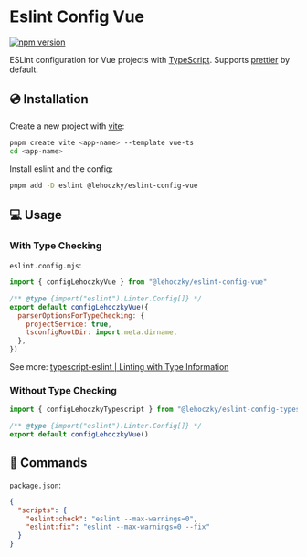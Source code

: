 # Eslint Config Vue

[![npm version](https://badge.fury.io/js/@lehoczky%2Feslint-config-vue.svg)](https://badge.fury.io/js/@lehoczky%2Feslint-config-vue)

ESLint configuration for Vue projects with [TypeScript](https://www.typescriptlang.org/). Supports [prettier](https://prettier.io/) by default.

## 💿 Installation

Create a new project with [vite](https://vitejs.dev/):

```sh
pnpm create vite <app-name> --template vue-ts
cd <app-name>
```

Install eslint and the config:

```sh
pnpm add -D eslint @lehoczky/eslint-config-vue
```

## 💻 Usage

### With Type Checking

`eslint.config.mjs`:

```js
import { configLehoczkyVue } from "@lehoczky/eslint-config-vue"

/** @type {import("eslint").Linter.Config[]} */
export default configLehoczkyVue({
  parserOptionsForTypeChecking: {
    projectService: true,
    tsconfigRootDir: import.meta.dirname,
  },
})
```

See more: [typescript-eslint | Linting with Type Information](https://typescript-eslint.io/getting-started/typed-linting)

### Without Type Checking

```js
import { configLehoczkyTypescript } from "@lehoczky/eslint-config-typescript"

/** @type {import("eslint").Linter.Config[]} */
export default configLehoczkyVue()
```

## 📢 Commands

`package.json`:

```json
{
  "scripts": {
    "eslint:check": "eslint --max-warnings=0",
    "eslint:fix": "eslint --max-warnings=0 --fix"
  }
}
```
